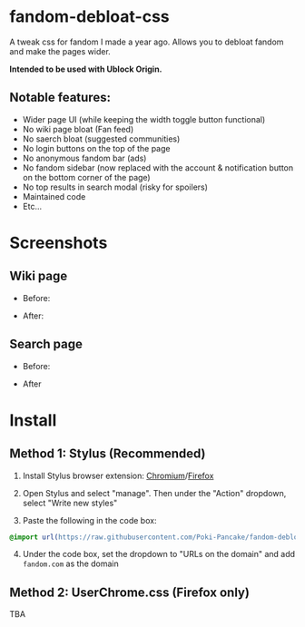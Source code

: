 # fandom-debloat-css
A tweak css for fandom I made a year ago. Allows you to debloat fandom and make the pages wider.

**Intended to be used with Ublock Origin.**

## Notable features:

* Wider page UI (while keeping the width toggle button functional)
* No wiki page bloat (Fan feed)
* No saerch bloat (suggested communities)
* No login buttons on the top of the page
* No anonymous fandom bar (ads)
* No fandom sidebar (now replaced with the account & notification button on the bottom corner of the page)
* No top results in search modal (risky for spoilers)
* Maintained code
* Etc...

# Screenshots

## Wiki page
* Before:

* After:

## Search page
* Before:

* After

# Install
## Method 1: Stylus (Recommended)
1. Install Stylus browser extension: [Chromium](https://chromewebstore.google.com/detail/stylus/clngdbkpkpeebahjckkjfobafhncgmne)/[Firefox](https://addons.mozilla.org/en-US/firefox/addon/styl-us/)

2. Open Stylus and select "manage". Then under the "Action" dropdown, select "Write new styles"

3. Paste the following in the code box:
```css
@import url(https://raw.githubusercontent.com/Poki-Pancake/fandom-debloat-css/main/fandom-debloat.css);
```

4. Under the code box, set the dropdown to "URLs on the domain" and add `fandom.com` as the domain

## Method 2: UserChrome.css (Firefox only)
TBA
